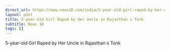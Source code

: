 ```yaml
---
direct_url: https://www.news18.com/india/5-year-old-girl-raped-by-her-uncle-in-rajasthans-tonk-8675240.html
layout: post
title: 5-year-old Girl Raped by Her Uncle in Rajasthan s Tonk
subtitle: News 18
tags: []
---
```


5-year-old Girl Raped by Her Uncle in Rajasthan s Tonk
